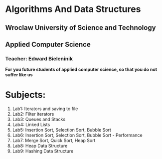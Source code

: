 # Algorithms And Data Structures
## Wroclaw University of Science and Technology
## Applied Computer Science
### Teacher: Edward Bieleninik

**For you future students of applied computer science, so that you do not suffer like us**


# Subjects:
 1. Lab1: Iterators and saving to file
 2. Lab2: Filter iterators
 3. Lab3: Queues and Stacks
 4. Lab4: Linked Lists 
 5. Lab5: Insertion Sort, Selection Sort, Bubble Sort
 6. Lab6: Insertion Sort, Selection Sort, Bubble Sort - Performance
 7. Lab7: Merge Sort, Quick Sort, Heap Sort
 8. Lab8: Heap Data Structure
 9. Lab9: Hashing Data Structure
